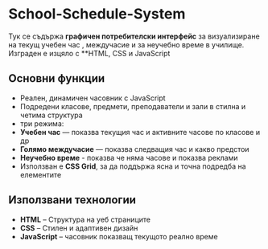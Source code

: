 # School-Schedule-System

Тук се съдържа  **графичен потребителски интерфейс** за визуализиране на текущ учебен час , междучасие и за неучебно време в училище. Изграден е изцяло с **HTML, CSS и JavaScript 

##  Основни функции

-  Реален, динамичен часовник с JavaScript
-  Подредени класове, предмети, преподаватели и зали в стилна и четима структура
-  три режима:
  - **Учебен час** — показва текущия час и активните часове по класове и др
  - **Голямо междучасие** — показва следващия час и какво предстои
  - **Неучебно време** - показва че няма часове и показва реклами 
-  Използван е **CSS Grid**, за да поддържа ясна и точна подредба на елементите



##  Използвани технологии

- **HTML** – Структура на уеб страниците
- **CSS** – Стилен и адаптивен дизайн 
- **JavaScript** – часовник показващ текущото реално време
